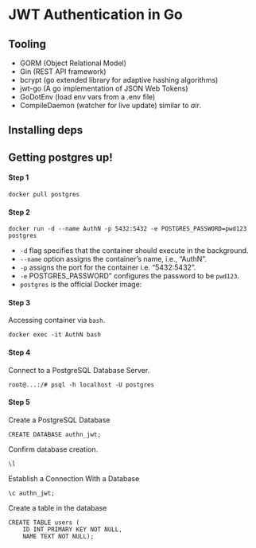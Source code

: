 # JWT Authentication in Go

## Tooling

- GORM (Object Relational Model)
- Gin (REST API framework)
- bcrypt (go extended library for adaptive hashing algorithms)
- jwt-go (A go implementation of JSON Web Tokens)
- GoDotEnv (load env vars from a .env file)
- CompileDaemon (watcher for live update) similar to _air_.

## Installing deps

## Getting postgres up!

#### Step 1
```
docker pull postgres
```

#### Step 2
```
docker run -d --name AuthN -p 5432:5432 -e POSTGRES_PASSWORD=pwd123 postgres
```

- `-d` flag specifies that the container should execute in the background.
- `--name` option assigns the container’s name, i.e., “AuthN”.
- `-p` assigns the port for the container i.e. “5432:5432”.
- `-e` POSTGRES_PASSWORD” configures the password to be `pwd123`.
- `postgres` is the official Docker image:

#### Step 3

Accessing container via `bash`.

```
docker exec -it AuthN bash
```
#### Step 4

Connect to a PostgreSQL Database Server.

```
root@...:/# psql -h localhost -U postgres
```

#### Step 5

Create a PostgreSQL Database

```
CREATE DATABASE authn_jwt;
```

Confirm database creation.

```\l```

Establish a Connection With a Database

```\c authn_jwt;```

Create a table in the database

```
CREATE TABLE users (
    ID INT PRIMARY KEY NOT NULL, 
    NAME TEXT NOT NULL);
```


